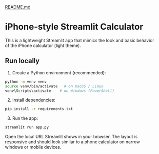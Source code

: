 [README.md](https://github.com/user-attachments/files/23227314/README.md)
# iPhone-style Streamlit Calculator

This is a lightweight Streamlit app that mimics the look and basic behavior of the iPhone calculator (light theme).

## Run locally

1. Create a Python environment (recommended):
```bash
python -m venv venv
source venv/bin/activate   # on macOS / Linux
venv\Scripts\activate    # on Windows (PowerShell)
```

2. Install dependencies:
```bash
pip install -r requirements.txt
```

3. Run the app:
```bash
streamlit run app.py
```

Open the local URL Streamlit shows in your browser. The layout is responsive and should look similar to a phone calculator on narrow windows or mobile devices.
